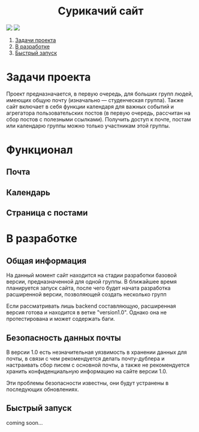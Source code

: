 <h1 align="center">Сурикачий сайт</h1>

<img src=https://img.shields.io/badge/made%20by-endektor-blue>
<img src=https://img.shields.io/badge/open%20source-🧠-brightgreen>

1. [Задачи проекта](#задачи-проекта)
1. [В разработке](#в-разработке)
2. [Быстрый запуск](#быстрый-запуск)



# Задачи проекта

Проект предназначается, в первую очередь, для больших групп людей,
имеющих общую почту (изначально — студенческая группа).
Также сайт включает в себя функции календаря для важных событий и агрегатора пользовательских постов
(в первую очередь, рассчитан на сбор постов с полезными ссылками).
Получить доступ к почте, постам или календарю группы можно только участникам этой группы.

#  Функционал
## Почта
## Календарь
## Страница с постами

# В разработке
## Общая информация

На данный момент сайт находится на стадии разработки базовой версии, предназначенной для одной группы.
В ближайшее время планируется запуск сайта, после чего будет начата разработка расширенной версии,
позволяющей создать несколько групп

Если рассматривать лишь backend составляющую, расширенная версия готова и находится в ветке "version1.0".
Однако она не протестирована и может содержать баги.

## Безопасность данных почты
В версии 1.0 есть незначительная уязвимость в хранении данных для почты,
в связи с чем рекомендуется делать почту-дублера и настраивать сбор писем с основной почты,
а также не рекомендуется хранить конфиденциальную информацию на сайте версии 1.0.

Эти проблемы безопасности известны, они будут устранены в последующих обновлениях.

## Быстрый запуск
coming soon...